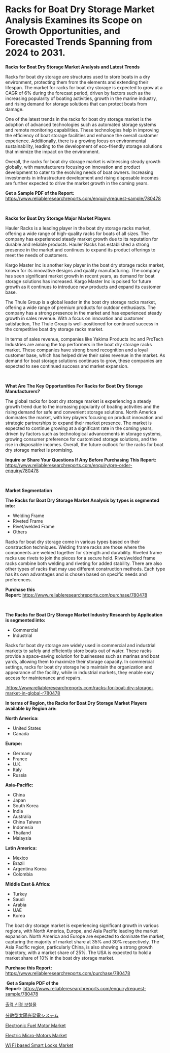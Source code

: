 <p><h1>Racks for Boat Dry Storage Market Analysis Examines its Scope on Growth Opportunities, and Forecasted Trends Spanning from 2024 to 2031.</h1></p><p><strong>Racks for Boat Dry Storage Market Analysis and Latest Trends</strong></p>
<p><p>Racks for boat dry storage are structures used to store boats in a dry environment, protecting them from the elements and extending their lifespan. The market for racks for boat dry storage is expected to grow at a CAGR of 6% during the forecast period, driven by factors such as the increasing popularity of boating activities, growth in the marine industry, and rising demand for storage solutions that can protect boats from damage.</p><p>One of the latest trends in the racks for boat dry storage market is the adoption of advanced technologies such as automated storage systems and remote monitoring capabilities. These technologies help in improving the efficiency of boat storage facilities and enhance the overall customer experience. Additionally, there is a growing focus on environmental sustainability, leading to the development of eco-friendly storage solutions that minimize the impact on the environment.</p><p>Overall, the racks for boat dry storage market is witnessing steady growth globally, with manufacturers focusing on innovation and product development to cater to the evolving needs of boat owners. Increasing investments in infrastructure development and rising disposable incomes are further expected to drive the market growth in the coming years.</p></p>
<p><strong>Get a Sample PDF of the Report:&nbsp;</strong> <a href="https://www.reliableresearchreports.com/enquiry/request-sample/780478">https://www.reliableresearchreports.com/enquiry/request-sample/780478</a></p>
<p>&nbsp;</p>
<p><strong>Racks for Boat Dry Storage Major Market Players</strong></p>
<p><p>Hauler Racks is a leading player in the boat dry storage racks market, offering a wide range of high-quality racks for boats of all sizes. The company has experienced steady market growth due to its reputation for durable and reliable products. Hauler Racks has established a strong presence in the market and continues to expand its product offerings to meet the needs of customers.</p><p>Kargo Master Inc is another key player in the boat dry storage racks market, known for its innovative designs and quality manufacturing. The company has seen significant market growth in recent years, as demand for boat storage solutions has increased. Kargo Master Inc is poised for future growth as it continues to introduce new products and expand its customer base.</p><p>The Thule Group is a global leader in the boat dry storage racks market, offering a wide range of premium products for outdoor enthusiasts. The company has a strong presence in the market and has experienced steady growth in sales revenue. With a focus on innovation and customer satisfaction, The Thule Group is well-positioned for continued success in the competitive boat dry storage racks market.</p><p>In terms of sales revenue, companies like Yakima Products Inc and ProTech Industries are among the top performers in the boat dry storage racks market. These companies have strong brand recognition and a loyal customer base, which has helped drive their sales revenue in the market. As demand for boat storage solutions continues to grow, these companies are expected to see continued success and market expansion.</p></p>
<p>&nbsp;</p>
<p><strong>What Are The Key Opportunities For Racks for Boat Dry Storage Manufacturers?</strong></p>
<p><p>The global racks for boat dry storage market is experiencing a steady growth trend due to the increasing popularity of boating activities and the rising demand for safe and convenient storage solutions. North America dominates the market, with key players focusing on product innovation and strategic partnerships to expand their market presence. The market is expected to continue growing at a significant rate in the coming years, driven by factors such as technological advancements in storage systems, growing consumer preference for customized storage solutions, and the rise in disposable incomes. Overall, the future outlook for the racks for boat dry storage market is promising.</p></p>
<p><strong>Inquire or Share Your Questions If Any Before Purchasing This Report:</strong> <a href="https://www.reliableresearchreports.com/enquiry/pre-order-enquiry/780478">https://www.reliableresearchreports.com/enquiry/pre-order-enquiry/780478</a></p>
<p>&nbsp;</p>
<p><strong>Market Segmentation</strong></p>
<p><strong>The Racks for Boat Dry Storage Market Analysis by types is segmented into:</strong></p>
<p><ul><li>Welding Frame</li><li>Riveted Frame</li><li>Rivet/welded Frame</li><li>Others</li></ul></p>
<p><p>Racks for boat dry storage come in various types based on their construction techniques. Welding frame racks are those where the components are welded together for strength and durability. Riveted frame racks use rivets to join the pieces for a secure hold. Rivet/welded frame racks combine both welding and riveting for added stability. There are also other types of racks that may use different construction methods. Each type has its own advantages and is chosen based on specific needs and preferences.</p></p>
<p><strong>Purchase this Report:&nbsp;</strong><a href="https://www.reliableresearchreports.com/purchase/780478">https://www.reliableresearchreports.com/purchase/780478</a></p>
<p>&nbsp;</p>
<p><strong>The Racks for Boat Dry Storage Market Industry Research by Application is segmented into:</strong></p>
<p><ul><li>Commercial</li><li>Industrial</li></ul></p>
<p><p>Racks for boat dry storage are widely used in commercial and industrial markets to safely and efficiently store boats out of water. These racks provide a space-saving solution for businesses such as marinas and boat yards, allowing them to maximize their storage capacity. In commercial settings, racks for boat dry storage help maintain the organization and appearance of the facility, while in industrial markets, they enable easy access for maintenance and repairs.</p></p>
<p><a href="https://www.reliableresearchreports.com/racks-for-boat-dry-storage-market-in-global-r780478">&nbsp;https://www.reliableresearchreports.com/racks-for-boat-dry-storage-market-in-global-r780478</a></p>
<p><strong>In terms of Region, the Racks for Boat Dry Storage Market Players available by Region are:</strong></p>
<p>
    <p> <strong> North America: </strong>
        <ul>
            <li>United States</li>
            <li>Canada</li>
        </ul>
        </p> 
    <p> <strong> Europe: </strong>
        <ul>
            <li>Germany</li>
            <li>France</li>
            <li>U.K.</li>
            <li>Italy</li>
            <li>Russia</li>
        </ul>
        </p> 
    <p> <strong> Asia-Pacific: </strong>
        <ul>
            <li>China</li>
            <li>Japan</li>
            <li>South Korea</li>
            <li>India</li>
            <li>Australia</li>
            <li>China Taiwan</li>
            <li>Indonesia</li>
            <li>Thailand</li>
            <li>Malaysia</li>
        </ul>
        </p> 
    <p> <strong> Latin America: </strong>
        <ul>
            <li>Mexico</li>
            <li>Brazil</li>
            <li>Argentina Korea</li>
            <li>Colombia</li>
        </ul>
        </p> 
    <p> <strong> Middle East & Africa: </strong>
        <ul>
            <li>Turkey</li>
            <li>Saudi</li>
            <li>Arabia</li>
            <li>UAE</li>
            <li>Korea</li>
        </ul>
    </p>
    </p>
<p><p>The boat dry storage market is experiencing significant growth in various regions, with North America, Europe, and Asia Pacific leading the market expansion. North America and Europe are expected to dominate the market, capturing the majority of market share at 35% and 30% respectively. The Asia Pacific region, particularly China, is also showing a strong growth trajectory, with a market share of 25%. The USA is expected to hold a market share of 10% in the boat dry storage market.</p></p>
<p><strong>Purchase this Report: </strong><a href="https://www.reliableresearchreports.com/purchase/780478">https://www.reliableresearchreports.com/purchase/780478</a></p>
<p>&nbsp;<strong>Get a Sample PDF of the Report:&nbsp;&nbsp;</strong><a href="https://www.reliableresearchreports.com/enquiry/request-sample/780478">https://www.reliableresearchreports.com/enquiry/request-sample/780478</a></p>
<p><strong></strong></p>
<p><p><a href="https://github.com/solomonbode85/Market-Research-Report-List-1/blob/main/1762747105097.md">출력 신경 보철물</a></p><p><a href="https://github.com/JanickJohns/Market-Research-Report-List-1/blob/main/9248931110333.md">分散型太陽光発電システム</a></p><p><a href="https://github.com/mbisetmhermsr/Market-Research-Report-List-2/blob/main/electronic-fuel-motor-market.md">Electronic Fuel Motor Market</a></p><p><a href="https://github.com/elizabethdagraca/Market-Research-Report-List-3/blob/main/electric-micro-motors-market.md">Electric Micro-Motors Market</a></p><p><a href="https://issuu.com/reportprime-2/docs/wi-fi-based-smart-locks-market-size_ed1962303162fc">Wi Fi based Smart Locks Market</a></p></p>